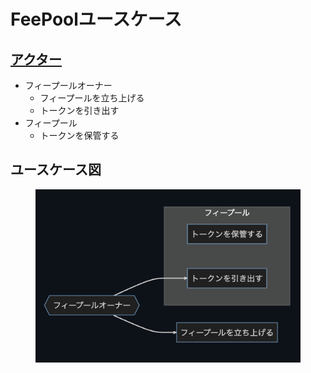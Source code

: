# FeePoolユースケース

## [アクター](https://github.com/DeFiGeek-Community/yamawake/blob/main/doc/ja/FeePool/usecase.md#%E3%82%A2%E3%82%AF%E3%82%BF%E3%83%BC) <a href="#user-content-akut" id="user-content-akut"></a>

* フィープールオーナー
  * フィープールを立ち上げる
  * トークンを引き出す
* フィープール
  * トークンを保管する

## ユースケース図

<figure><img src="../../.gitbook/assets/image (1).png" alt=""><figcaption></figcaption></figure>
